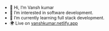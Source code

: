 - 👋 Hi, I’m Vansh kumar
- 👀 I’m interested in software development.
- 🌱 I’m currently learning full stack development.
- 🌍 Live on [vanshkumar.netlify.app](https://vanshkumar.netlify.app/)
<!---
VanshWebDev/VanshWebDev is a ✨ special ✨ repository because its `README.md` (this file) appears on your GitHub profile.
You can click the Preview link to take a look at your changes.
--->
